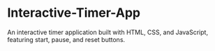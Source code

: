 # Interactive-Timer-App
An interactive timer application built with HTML, CSS, and JavaScript, featuring start, pause, and reset buttons.
